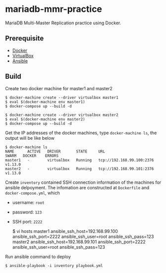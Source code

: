 # mariadb-mmr-practice 

MariaDB Multi-Master Replication practice using Docker.

## Prerequisite

* [Docker](https://www.docker.com/)
* [VirtualBox](https://www.virtualbox.org/)
* [Ansible](http://docs.ansible.com/)

## Build

Create two docker machine for master1 and master2
    
    $ docker-machine create --driver virtualbox master1
    $ eval $(docker-machine env master1)
    $ docker-compose up --build -d

    $ docker-machine create --driver virtualbox master2
    $ eval $(docker-machine env master2)
    $ docker-compose up --build -d

Get the IP addresses of the docker machines, type `docker-machine ls`, the output will be like below

    $ docker-machine ls
    NAME      ACTIVE   DRIVER       STATE     URL                         SWARM   DOCKER    ERRORS
    master1   -        virtualbox   Running   tcp://192.168.99.100:2376           v1.13.0
    master2   -        virtualbox   Running   tcp://192.168.99.101:2376           v1.13.0

Create `inventory` contained SSH connection information of the machines for ansible delpoyment. The infomation are constructed at `Dockerfile` and `docker-compose.yml`, which

* username: `root`
* password: `123`
* SSH port: `2222`

    $ vi hosts
    master1 ansible_ssh_host=192.168.99.100 ansible_ssh_port=2222 ansible_ssh_user=root ansible_ssh_pass=123
    master2 ansible_ssh_host=192.168.99.101 ansible_ssh_port=2222 ansible_ssh_user=root ansible_ssh_pass=123

Run ansible command to deploy

    $ ansible-playbook -i inventory playbook.yml

